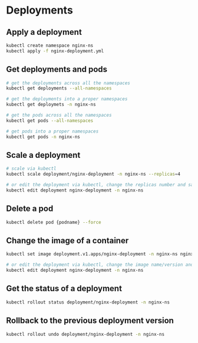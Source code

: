 # Deployments 

## Apply a deployment 

```bash
kubectl create namespace nginx-ns
kubectl apply -f nginx-deployment.yml
```

## Get deployments and pods 

```bash
# get the deployments across all the namespaces
kubectl get deployments --all-namespaces

# get the deployments into a proper namespaces
kubectl get deploymets -n nginx-ns

# get the pods across all the namespaces
kubectl get pods --all-namespaces

# get pods into a proper namespaces
kubectl get pods -n nginx-ns
```

## Scale a deployment 

```bash
# scale via kubectl
kubectl scale deployment/nginx-deployment -n nginx-ns --replicas=4

# or edit the deployment via kubectl, change the replicas number and save
kubectl edit deployment nginx-deployment -n nginx-ns
```

## Delete a pod 

```bash
kubectl delete pod {podname} --force
```

## Change the image of a container

```bash
kubectl set image deployment.v1.apps/nginx-deployment -n nginx-ns nginx=nginx:1.16.1

# or edit the deployment via kubectl, change the image name/version and save
kubectl edit deployment nginx-deployment -n nginx-ns
```

## Get the status of a deployment

```bash
kubectl rollout status deployment/nginx-deployment -n nginx-ns
```

## Rollback to the previous deployment version

```bash
kubectl rollout undo deployment/nginx-deployment -n nginx-ns
```